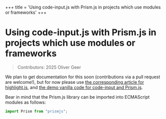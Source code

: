 +++
title = 'Using code-input.js with Prism.js in projects which use modules or frameworks'
+++

# Using code-input.js with Prism.js in projects which use modules or frameworks 

> Contributors: 2025 Oliver Geer

We plan to get documentation for this soon (contributions via a pull request are welcome!), but for now please use [the corresponding article for highlight.js](../hljs), and [the demo vanilla code for code-input and Prism.js](../../#playground-preset-prism). <!--Good time to add docs here would be release of Prism v2.-->

Bear in mind that the Prism.js library can be imported into ECMAScript modules as follows:
```javascript
import Prism from "prismjs";
```

